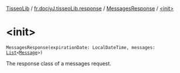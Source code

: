 [TisseoLib](../../index.md) / [fr.docjyJ.tisseoLib.response](../index.md) / [MessagesResponse](index.md) / [&lt;init&gt;](./-init-.md)

# &lt;init&gt;

`MessagesResponse(expirationDate: LocalDateTime, messages: `[`List`](https://kotlinlang.org/api/latest/jvm/stdlib/kotlin.collections/-list/index.html)`<`[`Message`](../../fr.docjy-j.tisseo-lib.model.message/-message/index.md)`>)`

The response class of a messages request.

